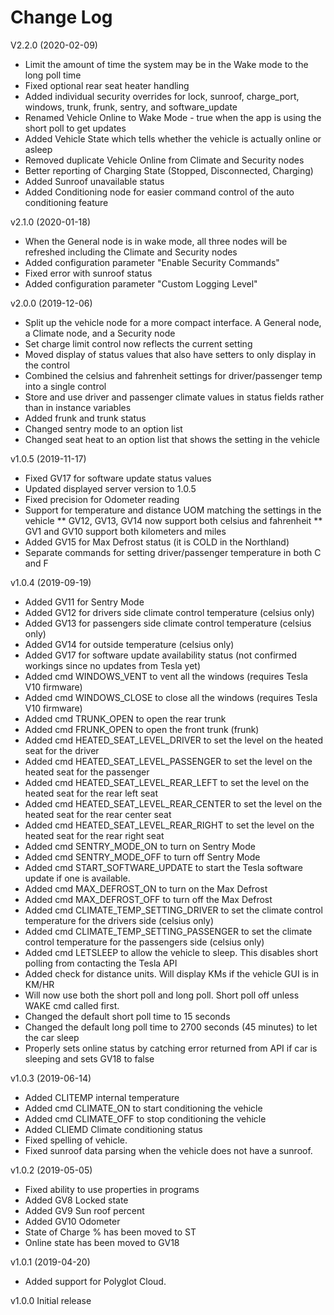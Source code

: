 # Change Log

V2.2.0 (2020-02-09)
* Limit the amount of time the system may be in the Wake mode to the long poll time
* Fixed optional rear seat heater handling
* Added individual security overrides for lock, sunroof, charge_port, windows, trunk, frunk, sentry, and software_update
* Renamed Vehicle Online to Wake Mode - true when the app is using the short poll to get updates
* Added Vehicle State which tells whether the vehicle is actually online or asleep
* Removed duplicate Vehicle Online from Climate and Security nodes
* Better reporting of Charging State (Stopped, Disconnected, Charging)
* Added Sunroof unavailable status
* Added Conditioning node for easier command control of the auto conditioning feature

v2.1.0 (2020-01-18)
* When the General node is in wake mode, all three nodes will be refreshed including the Climate and Security nodes
* Added configuration parameter "Enable Security Commands"
* Fixed error with sunroof status
* Added configuration parameter "Custom Logging Level"

v2.0.0 (2019-12-06)
* Split up the vehicle node for a more compact interface.  A General node, a Climate node, and a Security node
* Set charge limit control now reflects the current setting
* Moved display of status values that also have setters to only display in the control
* Combined the celsius and fahrenheit settings for driver/passenger temp into a single control
* Store and use driver and passenger climate values in status fields rather than in instance variables
* Added frunk and trunk status
* Changed sentry mode to an option list
* Changed seat heat to an option list that shows the setting in the vehicle

v1.0.5 (2019-11-17)
* Fixed GV17 for software update status values
* Updated displayed server version to 1.0.5
* Fixed precision for Odometer reading
* Support for temperature and distance UOM matching the settings in the vehicle
** GV12, GV13, GV14 now support both celsius and fahrenheit
** GV1 and GV10 support both kilometers and miles
* Added GV15 for Max Defrost status (it is COLD in the Northland)
* Separate commands for setting driver/passenger temperature in both C and F

v1.0.4 (2019-09-19)

* Added GV11 for Sentry Mode
* Added GV12 for drivers side climate control temperature (celsius only)
* Added GV13 for passengers side climate control temperature (celsius only)
* Added GV14 for outside temperature (celsius only)
* Added GV17 for software update availability status (not confirmed workings since no updates from Tesla yet)
* Added cmd WINDOWS_VENT to vent all the windows (requires Tesla V10 firmware)
* Added cmd WINDOWS_CLOSE to close all the windows (requires Tesla V10 firmware)
* Added cmd TRUNK_OPEN to open the rear trunk
* Added cmd FRUNK_OPEN to open the front trunk (frunk)
* Added cmd HEATED_SEAT_LEVEL_DRIVER to set the level on the heated seat for the driver
* Added cmd HEATED_SEAT_LEVEL_PASSENGER to set the level on the heated seat for the passenger
* Added cmd HEATED_SEAT_LEVEL_REAR_LEFT to set the level on the heated seat for the rear left seat
* Added cmd HEATED_SEAT_LEVEL_REAR_CENTER to set the level on the heated seat for the rear center seat
* Added cmd HEATED_SEAT_LEVEL_REAR_RIGHT to set the level on the heated seat for the rear right seat
* Added cmd SENTRY_MODE_ON to turn on Sentry Mode
* Added cmd SENTRY_MODE_OFF to turn off Sentry Mode
* Added cmd START_SOFTWARE_UPDATE to start the Tesla software update if one is available.
* Added cmd MAX_DEFROST_ON to turn on the Max Defrost
* Added cmd MAX_DEFROST_OFF to turn off the Max Defrost
* Added cmd CLIMATE_TEMP_SETTING_DRIVER to set the climate control temperature for the drivers side (celsius only)
* Added cmd CLIMATE_TEMP_SETTING_PASSENGER to set the climate control temperature for the passengers side (celsius only)
* Added cmd LETSLEEP to allow the vehicle to sleep. This disables short polling from contacting the Tesla API
* Added check for distance units. Will display KMs if the vehicle GUI is in KM/HR
* Will now use both the short poll and long poll. Short poll off unless WAKE cmd called first.
* Changed the default short poll time to 15 seconds
* Changed the default long poll time to 2700 seconds (45 minutes) to let the car sleep
* Properly sets online status by catching error returned from API if car is sleeping and sets GV18 to false

v1.0.3 (2019-06-14)
* Added CLITEMP internal temperature
* Added cmd CLIMATE_ON to start conditioning the vehicle
* Added cmd CLIMATE_OFF to stop conditioning the vehicle
* Added CLIEMD Climate conditioning status
* Fixed spelling of vehicle.
* Fixed sunroof data parsing when the vehicle does not have a sunroof. 

v1.0.2 (2019-05-05)
* Fixed ability to use properties in programs
* Added GV8 Locked state
* Added GV9 Sun roof percent
* Added GV10 Odometer
* State of Charge % has been moved to ST 
* Online state has been moved to GV18

v1.0.1 (2019-04-20)
* Added support for Polyglot Cloud.

v1.0.0 Initial release


